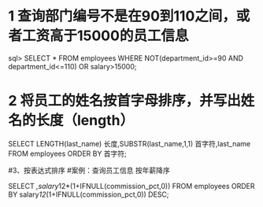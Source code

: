 
# 1  查询部门编号不是在90到110之间，或者工资高于15000的员工信息 
  
 sql> SELECT * FROM employees WHERE NOT(department_id>=90 AND  department_id<=110) OR salary>15000; 

# 2 将员工的姓名按首字母排序，并写出姓名的长度（length）

SELECT LENGTH(last_name) 长度,SUBSTR(last_name,1,1) 首字符,last_name
FROM employees ORDER BY 首字符;

#3、按表达式排序
#案例：查询员工信息 按年薪降序

SELECT *,salary*12*(1+IFNULL(commission_pct,0))
FROM employees
ORDER BY salary*12*(1+IFNULL(commission_pct,0)) DESC;

















